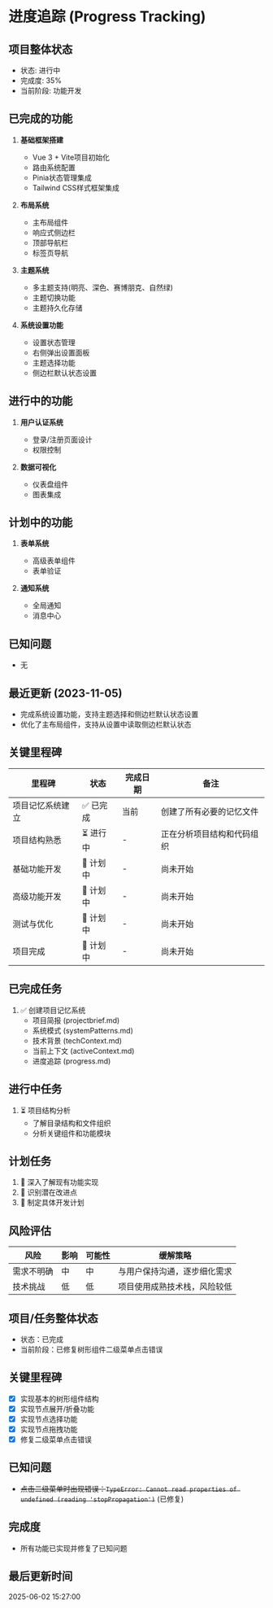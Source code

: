 # 进度追踪 (Progress Tracking)

## 项目整体状态
- 状态: 进行中
- 完成度: 35%
- 当前阶段: 功能开发

## 已完成的功能
1. **基础框架搭建**
   - Vue 3 + Vite项目初始化
   - 路由系统配置
   - Pinia状态管理集成
   - Tailwind CSS样式框架集成

2. **布局系统**
   - 主布局组件
   - 响应式侧边栏
   - 顶部导航栏
   - 标签页导航

3. **主题系统**
   - 多主题支持(明亮、深色、赛博朋克、自然绿)
   - 主题切换功能
   - 主题持久化存储

4. **系统设置功能**
   - 设置状态管理
   - 右侧弹出设置面板
   - 主题选择功能
   - 侧边栏默认状态设置

## 进行中的功能
1. **用户认证系统**
   - 登录/注册页面设计
   - 权限控制

2. **数据可视化**
   - 仪表盘组件
   - 图表集成

## 计划中的功能
1. **表单系统**
   - 高级表单组件
   - 表单验证

2. **通知系统**
   - 全局通知
   - 消息中心

## 已知问题
- 无

## 最近更新 (2023-11-05)
- 完成系统设置功能，支持主题选择和侧边栏默认状态设置
- 优化了主布局组件，支持从设置中读取侧边栏默认状态

## 关键里程碑
| 里程碑 | 状态 | 完成日期 | 备注 |
|-------|------|---------|------|
| 项目记忆系统建立 | ✅ 已完成 | 当前 | 创建了所有必要的记忆文件 |
| 项目结构熟悉 | ⏳ 进行中 | - | 正在分析项目结构和代码组织 |
| 基础功能开发 | 📅 计划中 | - | 尚未开始 |
| 高级功能开发 | 📅 计划中 | - | 尚未开始 |
| 测试与优化 | 📅 计划中 | - | 尚未开始 |
| 项目完成 | 📅 计划中 | - | 尚未开始 |

## 已完成任务
1. ✅ 创建项目记忆系统
   - 项目简报 (projectbrief.md)
   - 系统模式 (systemPatterns.md)
   - 技术背景 (techContext.md)
   - 当前上下文 (activeContext.md)
   - 进度追踪 (progress.md)

## 进行中任务
1. ⏳ 项目结构分析
   - 了解目录结构和文件组织
   - 分析关键组件和功能模块

## 计划任务
1. 📅 深入了解现有功能实现
2. 📅 识别潜在改进点
3. 📅 制定具体开发计划

## 风险评估
| 风险 | 影响 | 可能性 | 缓解策略 |
|------|------|-------|---------|
| 需求不明确 | 中 | 中 | 与用户保持沟通，逐步细化需求 |
| 技术挑战 | 低 | 低 | 项目使用成熟技术栈，风险较低 |

## 项目/任务整体状态
- 状态：已完成
- 当前阶段：已修复树形组件二级菜单点击错误

## 关键里程碑
- [x] 实现基本的树形组件结构
- [x] 实现节点展开/折叠功能
- [x] 实现节点选择功能
- [x] 实现节点拖拽功能
- [x] 修复二级菜单点击错误

## 已知问题
- ~~点击二级菜单时出现错误：`TypeError: Cannot read properties of undefined (reading 'stopPropagation')`~~ (已修复)

## 完成度
- 所有功能已实现并修复了已知问题

## 最后更新时间
2025-06-02 15:27:00 